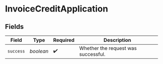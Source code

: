 # InvoiceCreditApplication


## Fields

| Field                               | Type                                | Required                            | Description                         |
| ----------------------------------- | ----------------------------------- | ----------------------------------- | ----------------------------------- |
| `success`                           | *boolean*                           | :heavy_check_mark:                  | Whether the request was successful. |